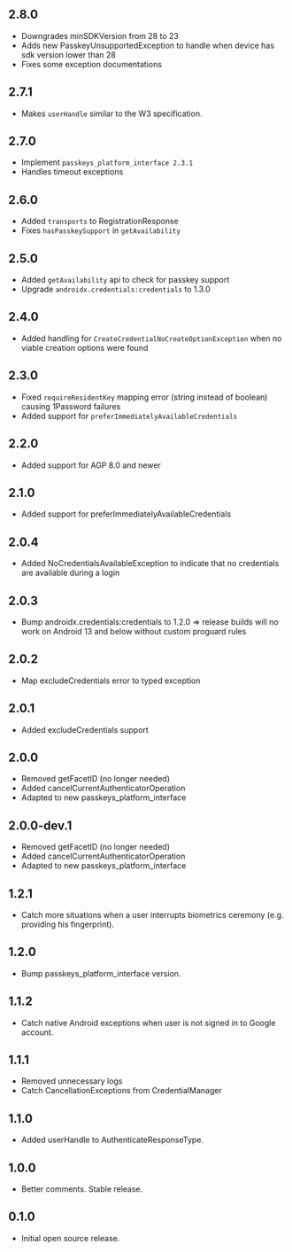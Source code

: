 ## 2.8.0
* Downgrades minSDKVersion from 28 to 23
* Adds new PasskeyUnsupportedException to handle when device has sdk version lower than 28
* Fixes some exception documentations

## 2.7.1
* Makes `userHandle` similar to the W3 specification.

## 2.7.0
* Implement `passkeys_platform_interface 2.3.1`
* Handles timeout exceptions

## 2.6.0
* Added `transports` to RegistrationResponse
* Fixes `hasPasskeySupport` in `getAvailability`

## 2.5.0
* Added `getAvailability` api to check for passkey support
* Upgrade `androidx.credentials:credentials` to 1.3.0

## 2.4.0
* Added handling for `CreateCredentialNoCreateOptionException` when no viable creation options were found 

## 2.3.0
* Fixed `requireResidentKey` mapping error (string instead of boolean) causing 1Password failures
* Added support for `preferImmediatelyAvailableCredentials`

## 2.2.0
* Added support for AGP 8.0 and newer

## 2.1.0
* Added support for preferImmediatelyAvailableCredentials

## 2.0.4
* Added NoCredentialsAvailableException to indicate that no credentials are available during a login

## 2.0.3
* Bump androidx.credentials:credentials to 1.2.0 => release builds will no work on Android 13 and below without custom proguard rules

## 2.0.2
* Map excludeCredentials error to typed exception

## 2.0.1
* Added excludeCredentials support

## 2.0.0

* Removed getFacetID (no longer needed)
* Added cancelCurrentAuthenticatorOperation
* Adapted to new passkeys_platform_interface

## 2.0.0-dev.1

* Removed getFacetID (no longer needed)
* Added cancelCurrentAuthenticatorOperation
* Adapted to new passkeys_platform_interface

## 1.2.1

* Catch more situations when a user interrupts biometrics ceremony (e.g. providing his fingerprint).

## 1.2.0

* Bump passkeys_platform_interface version.

## 1.1.2

* Catch native Android exceptions when user is not signed in to Google account.

## 1.1.1

* Removed unnecessary logs
* Catch CancellationExceptions from CredentialManager

## 1.1.0

* Added userHandle to AuthenticateResponseType.

## 1.0.0

* Better comments. Stable release.

## 0.1.0

* Initial open source release.
